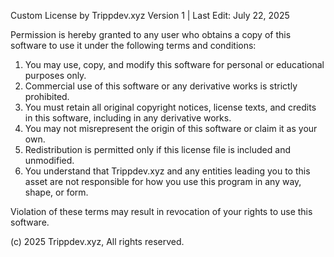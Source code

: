 Custom License by Trippdev.xyz
Version 1 | Last Edit: July 22, 2025

Permission is hereby granted to any user who obtains a copy of this software to use it under the following terms and conditions:

1. You may use, copy, and modify this software for personal or educational purposes only.
2. Commercial use of this software or any derivative works is strictly prohibited.
3. You must retain all original copyright notices, license texts, and credits in this software, including in any derivative works.
4. You may not misrepresent the origin of this software or claim it as your own.
5. Redistribution is permitted only if this license file is included and unmodified.
6. You understand that Trippdev.xyz and any entities leading you to this asset are not responsible for how you use this program in any way, shape, or form.

Violation of these terms may result in revocation of your rights to use this software.

(c) 2025 Trippdev.xyz, All rights reserved.